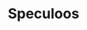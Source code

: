 ---
layout: recette
categories: [recettes]
hidden: true
lang: fr
sitemap: false
title: Speculoos
type: sucre
ingredients: 
  - nom: farine blanche
    qte: 125
    unite: gr
  - nom: levure chimique
    qte: 2
    unite: gr
  - nom: sucre brun
    qte: 75
    unite: gr
  - nom: beurre
    qte: 75
    unite: gr
  - nom: lait
    qte: 20
    unite: gr
  - nom: Mélange d'épices
    lien: /recettes/epices-speculoos 
preconditions:
  - Préchauffer le four à 180°C
  - Le beurre doit être pommade
etapes:
  - label: Préparation
    details:
      - Dans un saladier, verser la farine, la levure, les épices et le sucre
      - Ajouter le beurre et le lait
      - Mélanger à la main jusqu'à obtention d'une pâte lisse
      - Former une boule
      - Réserver au frais 30 minutes
      - Placer une feuille de papier cuisson dans une plaque de cuisson 
      - Étaler la pâte avec un rouleau à pâtisserie
      - Précouper les biscuits avec une roulette à pizza
cuisson:
  - Cuire 20 minutes à 180°C
  - Placer les biscuits sur une grille
  - Laver la plaque entre deux fournées afin qu'elle soit froide
---